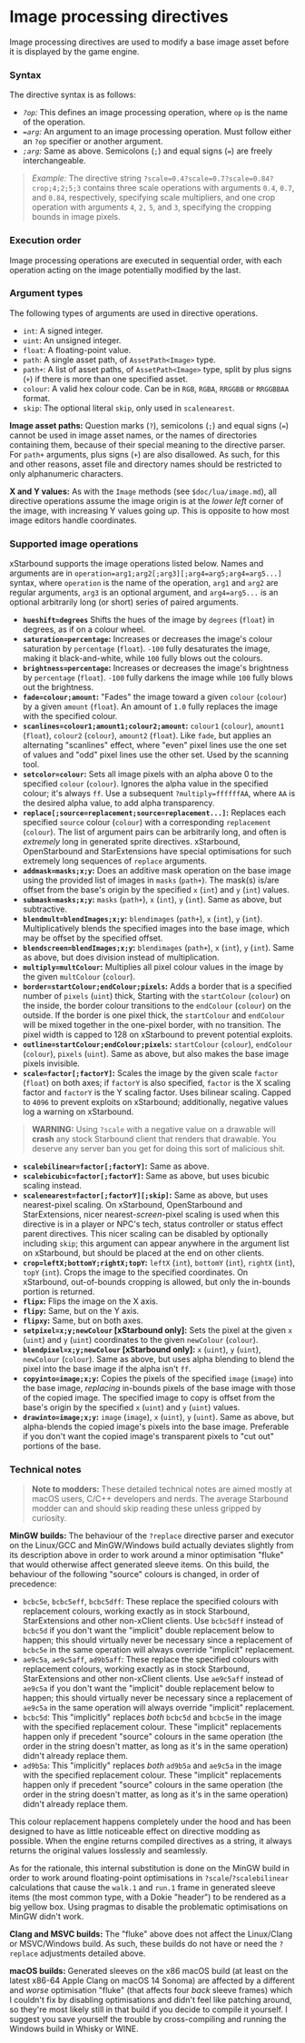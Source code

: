 # Image processing directives

Image processing directives are used to modify a base image asset before it is displayed by the game engine.

### Syntax

The directive syntax is as follows:

- *`?op`:* This defines an image processing operation, where `op` is the name of the operation.
- *`=arg`:* An argument to an image processing operation. Must follow either an `?op` specifier or another argument.
- *`;arg`:* Same as above. Semicolons (`;`) and equal signs (`=`) are freely interchangeable.
  
> *Example:* The directive string `?scale=0.4?scale=0.7?scale=0.84?crop;4;2;5;3` contains three scale operations with arguments `0.4`, `0.7`, and `0.84`, respectively, specifying scale multipliers, and one crop operation with arguments `4`, `2,` `5`, and `3`, specifying the cropping bounds in image pixels.

### Execution order

Image processing operations are executed in sequential order, with each operation acting on the image potentially modified by the last.

### Argument types

The following types of arguments are used in directive operations.

- `int`: A signed integer.
- `uint`: An unsigned integer.
- `float`: A floating-point value.
- `path`: A single asset path, of `AssetPath<Image>` type.
- `path+`: A list of asset paths, of `AssetPath<Image>` type, split by plus signs (`+`) if there is more than one specified asset.
- `colour`: A valid hex colour code. Can be in `RGB`, `RGBA`, `RRGGBB` or `RRGGBBAA` format.
- `skip`: The optional literal `skip`, only used in `scalenearest`.

**Image asset paths:** Question marks (`?`), semicolons (`;`) and equal signs (`=`) cannot be used in image asset names, or the names of directories containing them, because of their special meaning to the directive parser. For `path+` arguments, plus signs (`+`) are also disallowed. As such, for this and other reasons, asset file and directory names should be restricted to only alphanumeric characters.

**X and Y values:** As with the `Image` methods (see `$doc/lua/image.md`), all directive operations assume the image origin is at the *lower left* corner of the image, with increasing Y values going *up*. This is opposite to how most image editors handle coordinates.

### Supported image operations

xStarbound supports the image operations listed below. Names and arguments are in `operation=arg1;arg2[;arg3][;arg4=arg5;arg4=arg5...]` syntax, where `operation` is the name of the operation, `arg1` and `arg2` are regular arguments, `arg3` is an optional argument, and `arg4=arg5...` is an optional arbitrarily long (or short) series of paired arguments.

- **`hueshift=degrees`** Shifts the hues of the image by `degrees` (`float`) in degrees, as if on a colour wheel.
- **`saturation=percentage`:** Increases or decreases the image's colour saturation by `percentage` (`float`). `-100` fully desaturates the image, making it black-and-white, while `100` fully blows out the colours.
- **`brightness=percentage`:** Increases or decreases the image's brightness by `percentage` (`float`). `-100` fully darkens the image while `100` fully blows out the brightness.
- **`fade=colour;amount`:** "Fades" the image toward a given `colour` (`colour`) by a given `amount` (`float`). An amount of `1.0` fully replaces the image with the specified colour.
- **`scanlines=colour1;amount1;colour2;amount`:** `colour1` (`colour`), `amount1` (`float`), `colour2` (`colour`), `amount2` (`float`). Like `fade`, but applies an alternating "scanlines" effect, where "even" pixel lines use the one set of values and "odd" pixel lines use the other set. Used by the scanning tool.
- **`setcolor=colour`:** Sets all image pixels with an alpha above 0 to the specified `colour` (`colour`). Ignores the alpha value in the specified colour; it's always `ff`. Use a subsequent `?multiply=ffffffAA`, where `AA` is the desired alpha value, to add alpha transparency.
- **`replace[;source=replacement;source=replacement...]`:** Replaces each specified `source` colour (`colour`) with a corresponding `replacement` (`colour`). The list of argument pairs can be arbitrarily long, and often is *extremely* long in generated sprite directives. xStarbound, OpenStarbound and StarExtensions have special optimisations for such extremely long sequences of `replace` arguments.
- **`addmask=masks;x;y`:** Does an additive mask operation on the base image using the provided list of images in `masks` (`path+`). The mask(s) is/are offset from the base's origin by the specified `x` (`int`) and `y` (`int`) values.
- **`submask=masks;x;y`:** `masks` (`path+`), `x` (`int`), `y` (`int`). Same as above, but subtractive.
- **`blendmult=blendImages;x;y`:** `blendimages` (`path+`), `x` (`int`), `y` (`int`). Multiplicatively blends the specified images into the base image, which may be offset by the specified offset.
- **`blendscreen=blendImages;x;y`:** `blendimages` (`path+`), `x` (`int`), `y` (`int`). Same as above, but does division instead of multiplication.
- **`multiply=multColour`:** Multiplies all pixel colour values in the image by the given `multColour` (`colour`).
- **`border=startColour;endColour;pixels`:** Adds a border that is a specified number of `pixels` (`uint`) thick, Starting with the `startColour` (`colour`) on the inside, the border colour transitions to the `endColour` (`colour`) on the outside. If the border is one pixel thick, the `startColour` and `endColour` will be mixed together in the one-pixel border, with no transition. The pixel width is capped to 128 on xStarbound to prevent potential exploits.
- **`outline=startColour;endColour;pixels`:** `startColour` (`colour`), `endColour` (`colour`), `pixels` (`uint`). Same as above, but also makes the base image pixels invisible.
- **`scale=factor[;factorY]`:** Scales the image by the given scale `factor` (`float`) on both axes; if `factorY` is also specified, `factor` is the X scaling factor and `factorY` is the Y scaling factor. Uses bilinear scaling. Capped to `4096` to prevent exploits on xStarbound; additionally, negative values log a warning on xStarbound.

> **WARNING:** Using `?scale` with a negative value on a drawable will **crash** any stock Starbound client that renders that drawable. You deserve any server ban you get for doing this sort of malicious shit.

- **`scalebilinear=factor[;factorY]`:** Same as above.
- **`scalebicubic=factor[;factorY]`:** Same as above, but uses bicubic scaling instead.
- **`scalenearest=factor[;factorY][;skip]`:** Same as above, but uses nearest-pixel scaling. On xStarbound, OpenStarbound and StarExtensions, nicer nearest-*screen*-pixel scaling is used when this directive is in a player or NPC's tech, status controller or status effect parent directives. This nicer scaling can be disabled by optionally including `skip`; this argument can appear anywhere in the argument list on xStarbound, but should be placed at the end on other clients.
- **`crop=leftX;bottomY;rightX;topY`:** `leftX` (`int`), `bottomY` (`int`), `rightX` (`int`), `topY` (`int`). Crops the image to the specified coordinates. On xStarbound, out-of-bounds cropping is allowed, but only the in-bounds portion is returned.
- **`flipx`:** Flips the image on the X axis.
- **`flipy`:** Same, but on the Y axis.
- **`flipxy`:** Same, but on both axes.
- **`setpixel=x;y;newColour` [xStarbound only]:** Sets the pixel at the given `x` (`uint`) and `y` (`uint`) coordinates to the given `newColour` (`colour`).
- **`blendpixel=x;y;newColour` [xStarbound only]:** `x` (`uint`), `y` (`uint`), `newColour` (`colour`). Same as above, but uses alpha blending to blend the pixel into the base image if the alpha isn't `ff`.
- **`copyinto=image;x;y`:** Copies the pixels of the specified `image` (`image`) into the base image, *replacing* in-bounds pixels of the base image with those of the copied image. The specified image to copy is offset from the base's origin by the specified `x` (`uint`) and `y` (`uint`) values.
- **`drawinto=image;x;y`:** `image` (`image`), `x` (`uint`), `y` (`uint`). Same as above, but alpha-blends the copied image's pixels into the base image. Preferable if you don't want the copied image's transparent pixels to "cut out" portions of the base.

### Technical notes

> **Note to modders:** These detailed technical notes are aimed mostly at macOS users, C/C++ developers and nerds. The average Starbound modder can and should skip reading these unless gripped by curiosity.

**MinGW builds:** The behaviour of the `?replace` directive parser and executor on the Linux/GCC and MinGW/Windows build actually deviates slightly from its description above in order to work around a minor optimisation "fluke" that would otherwise affect generated sleeve items. On this build, the behaviour of the following "source" colours is changed, in order of precedence:

- `bcbc5e`, `bcbc5eff`, `bcbc5dff`: These replace the specified colours with replacement colours, working exactly as in stock Starbound, StarExtensions and other non-xClient clients. Use `bcbc5dff` instead of `bcbc5d` if you don't want the "implicit" double replacement below to happen; this should virtually never be necessary since a replacement of `bcbc5e` in the same operation will always override "implicit" replacement.
- `ae9c5a`, `ae9c5aff`, `ad9b5aff`: These replace the specified colours with replacement colours, working exactly as in stock Starbound, StarExtensions and other non-xClient clients. Use `ae9c5aff` instead of `ae9c5a` if you don't want the "implicit" double replacement below to happen; this should virtually never be necessary since a replacement of `ae9c5a` in the same operation will always override "implicit" replacement.
- `bcbc5d`: This "implicitly" replaces *both* `bcbc5d` and `bcbc5e` in the image with the specified replacement colour. These "implicit" replacements happen only if precedent "source" colours in the same operation (the order in the string doesn't matter, as long as it's in the same operation) didn't already replace them.
- `ad9b5a`: This "implicitly" replaces *both* `ad9b5a` and `ae9c5a` in the image with the specified replacement colour. These "implicit" replacements happen only if precedent "source" colours in the same operation (the order in the string doesn't matter, as long as it's in the same operation) didn't already replace them.

This colour replacement happens completely under the hood and has been designed to have as little noticeable effect on directive modding as possible. When the engine returns compiled directives as a string, it always returns the original values losslessly and seamlessly.
 
As for the rationale, this internal substitution is done on the MinGW build in order to work around floating-point optimisations in `?scale`/`?scalebilinear` calculations that cause the `walk.1` and `run.1` frame in generated sleeve items (the most common type, with a Dokie "header") to be rendered as a big yellow box. Using pragmas to disable the problematic optimisations on MinGW didn't work.

**Clang and MSVC builds:** The "fluke" above does not affect the Linux/Clang or MSVC/Windows build. As such, these builds do not have or need the `?replace` adjustments detailed above.
 
**macOS builds:** Generated sleeves on the x86 macOS build (at least on the latest x86-64 Apple Clang on macOS 14 Sonoma) are affected by a different and *worse* optimisation "fluke" (that affects four *back* sleeve frames) which I couldn't fix by disabling optimisations and didn't feel like patching around, so they're most likely still in that build if you decide to compile it yourself. I suggest you save yourself the trouble by cross-compiling and running the Windows build in Whisky or WINE.